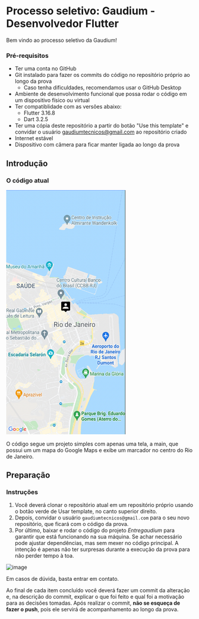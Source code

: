 # Processo seletivo: Gaudium - Desenvolvedor Flutter
Bem vindo ao processo seletivo da Gaudium!

### Pré-requisitos
- Ter uma conta no GitHub
- Git instalado para fazer os commits do código no repositório próprio  ao longo da prova
  - Caso tenha dificuldades, recomendamos usar o GitHub Desktop
- Ambiente de desenvolvimento funcional que possa rodar o código em um dispositivo físico ou virtual
- Ter compatiblidade com as versões abaixo:
  - Flutter 3.16.8
  - Dart 3.2.5
- Ter uma cópia deste repositório a partir do botão "Use this template" e convidar o usuário gaudiumtecnicos@gmail.com ao repositório criado
- Internet estável
- Dispositivo com câmera para ficar manter ligada ao longo da prova

## Introdução

### O código atual

<img width="321" alt="image" src="imgs/mapa.png">

O código segue um projeto simples com apenas uma tela, a main, que possui um um mapa do Google Maps e exibe um marcador no centro do Rio de Janeiro. 

## Preparação
### Instruções

1. Você deverá clonar o repositório atual em um repositório próprio usando o botão verde de Usar template, no canto superior direito. 
2. Depois, convidar o usuário `gaudiumtecnicos@gmail.com` para o seu novo repositório, que ficará com o código da prova.
3. Por último, baixar e rodar o código do projeto _Entregaudium_ para garantir que está funcionando na sua máquina. Se achar necessário pode ajustar dependências, mas sem mexer no código principal. A intenção é apenas não ter surpresas durante a execução da prova para não perder tempo à toa.

<img width="273" alt="image" src="https://github.com/GaudiumTecnicos/ps-flutter-jan-24/assets/44851937/849db6ba-1e8b-4955-9f53-2d416e885a5d">

Em casos de dúvida, basta entrar em contato.

Ao final de cada item concluído você deverá fazer um commit da alteração e, na descrição do commit, explicar o que foi feito e qual foi a motivação para as decisões tomadas. Após realizar o commit, **não se esqueça de fazer o push**, pois ele servirá de acompanhamento ao longo da prova.

